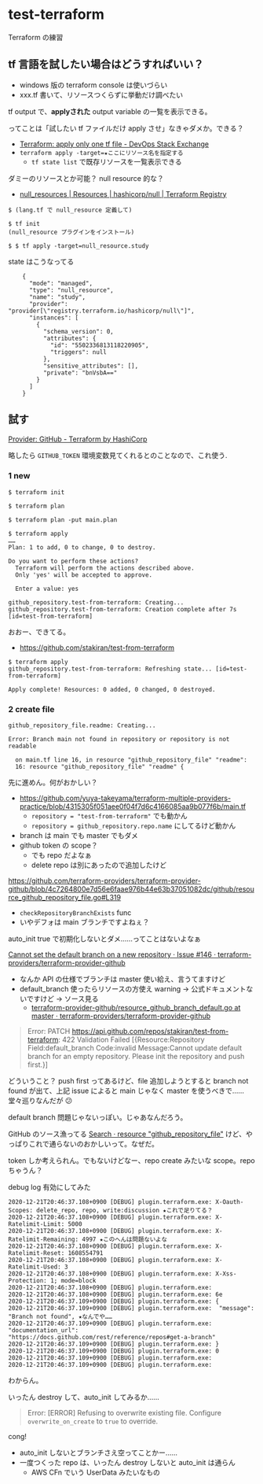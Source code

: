 # test-terraform
Terraform の練習

## tf 言語を試したい場合はどうすればいい？
- windows 版の terraform console は使いづらい
- xxx.tf 書いて、リソースつくらずに挙動だけ調べたい

tf output で、**applyされた** output variable の一覧を表示できる。

ってことは「試したい tf ファイルだけ apply させ」なきゃダメか。できる？

- [Terraform: apply only one tf file - DevOps Stack Exchange](https://devops.stackexchange.com/questions/4292/terraform-apply-only-one-tf-file)
- `terraform apply -target=★ここにリソース名を指定する`
    - `tf state list` で既存リソースを一覧表示できる

ダミーのリソースとか可能？ null resource 的な？

- [null_resources | Resources | hashicorp/null | Terraform Registry](https://registry.terraform.io/providers/hashicorp/null/latest/docs/resources/resource)

```terminal
$ (lang.tf で null_resource 定義して)

$ tf init
(null_resource プラグインをインストール)

$ $ tf apply -target=null_resource.study
```

state はこうなってる

```tfstate
    {
      "mode": "managed",
      "type": "null_resource",
      "name": "study",
      "provider": "provider[\"registry.terraform.io/hashicorp/null\"]",
      "instances": [
        {
          "schema_version": 0,
          "attributes": {
            "id": "5502336813118220905",
            "triggers": null
          },
          "sensitive_attributes": [],
          "private": "bnVsbA=="
        }
      ]
    }
```

## 試す
[Provider: GitHub - Terraform by HashiCorp](https://www.terraform.io/docs/providers/github/index.html)

略したら `GITHUB_TOKEN` 環境変数見てくれるとのことなので、これ使う.

### 1 new

```
$ terraform init

$ terraform plan

$ terraform plan -put main.plan

$ terraform apply
……
Plan: 1 to add, 0 to change, 0 to destroy.

Do you want to perform these actions?
  Terraform will perform the actions described above.
  Only 'yes' will be accepted to approve.

  Enter a value: yes

github_repository.test-from-terraform: Creating...
github_repository.test-from-terraform: Creation complete after 7s [id=test-from-terraform]
```

おおー、できてる。

- https://github.com/stakiran/test-from-terraform

```
$ terraform apply
github_repository.test-from-terraform: Refreshing state... [id=test-from-terraform]

Apply complete! Resources: 0 added, 0 changed, 0 destroyed.
```

### 2 create file

```
github_repository_file.readme: Creating...

Error: Branch main not found in repository or repository is not readable

  on main.tf line 16, in resource "github_repository_file" "readme":
  16: resource "github_repository_file" "readme" {
```

先に進めん。何がおかしい？

- https://github.com/yuya-takeyama/terraform-multiple-providers-practice/blob/4315305f051aee0f04f7d6c4166085aa9b077f6b/main.tf
    - `repository = "test-from-terraform"` でも動かん
    - `repository = github_repository.repo.name` にしてるけど動かん
- branch は main でも master でもダメ
- github token の scope？
    - でも repo だよなぁ
    - delete repo は別にあったので追加したけど

https://github.com/terraform-providers/terraform-provider-github/blob/4c7264800e7d56e6faae976b44e63b37051082dc/github/resource_github_repository_file.go#L319

- `checkRepositoryBranchExists` func
- いやデフォは main ブランチですよねぇ？

auto_init true で初期化しないとダメ……ってことはないよなぁ

[Cannot set the default branch on a new repository · Issue #146 · terraform-providers/terraform-provider-github](https://github.com/terraform-providers/terraform-provider-github/issues/146)

- なんか API の仕様でブランチは master 使い給え、言うてますけど
- default_branch 使ったらリソースの方使え warning → 公式ドキュメントないですけど → ソース見る
    - [terraform-provider-github/resource_github_branch_default.go at master · terraform-providers/terraform-provider-github](https://github.com/terraform-providers/terraform-provider-github/blob/master/github/resource_github_branch_default.go)

> Error: PATCH https://api.github.com/repos/stakiran/test-from-terraform: 422 Validation Failed [{Resource:Repository Field:default_branch Code:invalid Message:Cannot update default branch for an empty repository. Please init the repository and push first.}]

どういうこと？ push first ってあるけど、file 追加しようとすると branch not found が出て、上記 issue によると main じゃなく master を使うべきで……堂々巡りなんだが :confused:

default branch 問題じゃないっぽい。じゃあなんだろう。

GitHub のソース漁ってる [Search · resource "github_repository_file"](https://github.com/search?q=resource+%22github_repository_file%22&type=code) けど、やっぱりこれで通らないのおかしいって。なぜだ。

token しか考えられん。でもないけどなー、repo create みたいな scope。repo ちゃうん？

debug log 有効にしてみた

```
2020-12-21T20:46:37.108+0900 [DEBUG] plugin.terraform.exe: X-Oauth-Scopes: delete_repo, repo, write:discussion ★これで足りてる？
2020-12-21T20:46:37.108+0900 [DEBUG] plugin.terraform.exe: X-Ratelimit-Limit: 5000
2020-12-21T20:46:37.108+0900 [DEBUG] plugin.terraform.exe: X-Ratelimit-Remaining: 4997 ★このへんは問題ないよな
2020-12-21T20:46:37.108+0900 [DEBUG] plugin.terraform.exe: X-Ratelimit-Reset: 1608554791
2020-12-21T20:46:37.108+0900 [DEBUG] plugin.terraform.exe: X-Ratelimit-Used: 3
2020-12-21T20:46:37.108+0900 [DEBUG] plugin.terraform.exe: X-Xss-Protection: 1; mode=block
2020-12-21T20:46:37.108+0900 [DEBUG] plugin.terraform.exe:
2020-12-21T20:46:37.108+0900 [DEBUG] plugin.terraform.exe: 6e
2020-12-21T20:46:37.109+0900 [DEBUG] plugin.terraform.exe: {
2020-12-21T20:46:37.109+0900 [DEBUG] plugin.terraform.exe:  "message": "Branch not found", ★なんでや……
2020-12-21T20:46:37.109+0900 [DEBUG] plugin.terraform.exe:  "documentation_url": "https://docs.github.com/rest/reference/repos#get-a-branch"
2020-12-21T20:46:37.109+0900 [DEBUG] plugin.terraform.exe: }
2020-12-21T20:46:37.109+0900 [DEBUG] plugin.terraform.exe: 0
2020-12-21T20:46:37.109+0900 [DEBUG] plugin.terraform.exe:
2020-12-21T20:46:37.109+0900 [DEBUG] plugin.terraform.exe:
```

わからん。

いったん destroy して、auto_init してみるか……

> Error: [ERROR] Refusing to overwrite existing file. Configure `overwrite_on_create` to `true` to override.

cong!

- auto_init しないとブランチさえ空ってことかー……
- 一度つくった repo は、いったん destroy しないと auto_init は通らん
    - AWS CFn でいう UserData みたいなもの
